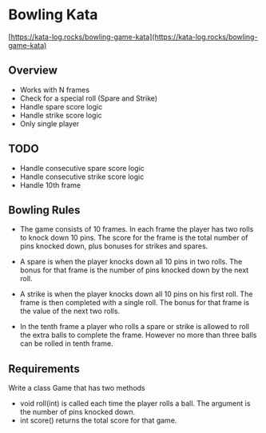 # Bowling Kata

[https://kata-log.rocks/bowling-game-kata](https://kata-log.rocks/bowling-game-kata)


## Overview
* Works with N frames
* Check for a special roll (Spare and Strike)
* Handle spare score logic
* Handle strike score logic
* Only single player
 
## TODO
 * Handle consecutive spare score logic
 * Handle consecutive strike score logic
 * Handle 10th frame


## Bowling Rules
* The game consists of 10 frames. In each frame the player has two rolls to knock down 10 pins. The score for the frame is the total number of pins knocked down, plus bonuses for strikes and spares.

* A spare is when the player knocks down all 10 pins in two rolls. The bonus for that frame is the number of pins knocked down by the next roll.

* A strike is when the player knocks down all 10 pins on his first roll. The frame is then completed with a single roll. The bonus for that frame is the value of the next two rolls.

* In the tenth frame a player who rolls a spare or strike is allowed to roll the extra balls to complete the frame. However no more than three balls can be rolled in tenth frame.

## Requirements
Write a class Game that has two methods

* void roll(int) is called each time the player rolls a ball. The argument is the number of pins knocked down.
* int score() returns the total score for that game.
